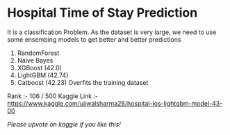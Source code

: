 # Hospital Time of Stay Prediction
It is a classification Problem. As the dataset is very large, we need to use some ensembing models to get better and better predictions

1. RandomForest
2. Naive Bayes 
3. XGBoost (42.0)
4. LightGBM (42.74)
5. Catboost (42.23) Overfits the training dataset

Rank :- 106 / 500
Kaggle Link :- https://www.kaggle.com/ujjwalsharma26/hospital-los-lightgbm-model-43-00

*Please upvote on kaggle if you like this!*
